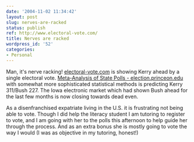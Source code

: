 ```yaml
---
date: '2004-11-02 11:34:42'
layout: post
slug: nerves-are-racked
status: publish
ref: http://www.electoral-vote.com/
title: Nerves are racked
wordpress_id: '52'
categories:
- Personal
---
```


Man, it's nerve racking! [electoral-vote.com](http://www.electoral-vote.com/) is showing Kerry ahead by a single electoral vote. [Meta-Analysis of State Polls - election.princeon.edu](http://election.princeton.edu/) with somewhat more sophisticated statistical methods is predicting Kerry 311/Bush 227.  The Iowa electronic market which had shown Bush ahead for the last few months is now closing towards dead even.

As a disenfranchised expatriate living in the U.S. it is frustrating not being able to vote.  Though I did help the literacy student I am tutoring to register to vote, and I am going with her to the polls this afternoon to help guide her through the process.  And as an extra bonus she is mostly going to vote the way I would (I was as objective in my tutoring, honest!)
